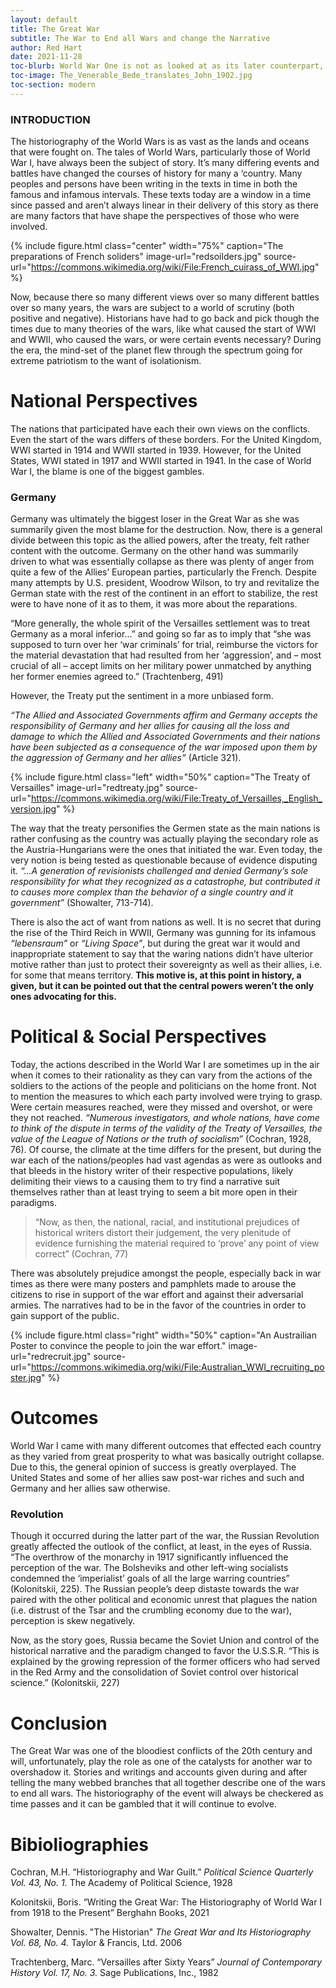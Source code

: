 ```yaml
---
layout: default
title: The Great War
subtitle: The War to End all Wars and change the Narrative
author: Red Hart
date: 2021-11-28
toc-blurb: World War One is not as looked at as its later counterpart, World War Two, but it’s been subject to discussion as the War is considered to be a flash point of the change in the way the world perceives its history after and how countries perceive themselves.
toc-image: The_Venerable_Bede_translates_John_1902.jpg
toc-section: modern
---
```

### INTRODUCTION
The historiography of the World Wars is as vast as the lands and oceans that were fought on. The tales of World Wars, particularly those of World War I, have always been the subject of story. It’s many differing events and battles have changed the courses of history for many a ‘country. Many peoples and persons have been writing in the texts in time in both the famous and infamous intervals. These texts today are a window in a time since passed and aren’t always linear in their delivery of this story as there are many factors that have shape the perspectives of those who were involved.

{% include figure.html
  class="center"
  width="75%"
  caption="The preparations of French soliders"
  image-url="redsoilders.jpg"
  source-url="https://commons.wikimedia.org/wiki/File:French_cuirass_of_WWI.jpg"
%}

Now, because there so many different views over so many different battles over so many years, the wars are subject to a world of scrutiny (both positive and negative). Historians have had to go back and pick though the times due to many theories of the wars, like what caused the start of WWI and WWII, who caused the wars, or were certain events necessary? During the era, the mind-set of the planet flew through the spectrum going for extreme patriotism to the want of isolationism.
# National Perspectives
The nations that participated have each their own views on the conflicts. Even the start of the wars differs of these borders. For the United Kingdom, WWI started in 1914 and WWII started in 1939. However, for the United States, WWI stated in 1917 and WWII started in 1941. In the case of World War I, the blame is one of the biggest gambles.
### Germany
Germany was ultimately the biggest loser in the Great War as she was summarily given the most blame for the destruction. Now, there is a general divide between this topic as the allied powers, after the treaty, felt rather content with the outcome. Germany on the other hand was summarily driven to what was essentially collapse as there was plenty of anger from quite a few of the Allies’ European parties, particularly the French. Despite many attempts by U.S. president, Woodrow Wilson, to try and revitalize the German state with the rest of the continent in an effort to stabilize, the rest were to have none of it as to them, it was more about the reparations.

“More generally, the whole spirit of the Versailles settlement was to treat Germany as a moral inferior…” and going so far as to imply that “she was supposed to turn over her ‘war criminals’ for trial, reimburse the victors for the material devastation that had resulted from her ‘aggression’, and – most crucial of all – accept limits on her military power unmatched by anything her former enemies agreed to.” (Trachtenberg, 491)

However, the Treaty put the sentiment in a more unbiased form.

_“The Allied and Associated Governments affirm and Germany accepts the responsibility of Germany and her allies for causing all the loss and damage to which the Allied and Associated Governments and their nations have been subjected as a consequence of the war imposed upon them by the aggression of Germany and her allies”_ (Article 321).

{% include figure.html
  class="left"
  width="50%"
  caption="The Treaty of Versailles"
  image-url="redtreaty.jpg"
  source-url="https://commons.wikimedia.org/wiki/File:Treaty_of_Versailles,_English_version.jpg"
%}


The way that the treaty personifies the Germen state as the main nations is rather confusing as the country was actually playing the secondary role as the Austria-Hungarians were the ones that initiated the war. Even today, the very notion is being tested as questionable because of evidence disputing it. _“…A generation of revisionists challenged and denied Germany’s sole responsibility for what they recognized as a catastrophe, but contributed it to causes more complex than the behavior of a single country and it government”_ (Showalter, 713-714).

There is also the act of want from nations as well. It is no secret that during the rise of the Third Reich in WWII, Germany was gunning for its infamous _“lebensraum”_ or _“Living Space”_, but during the great war it would and inappropriate statement to say that the waring nations didn’t have ulterior motive rather than just to protect their sovereignty as well as their allies, i.e. for some that means territory. __This motive is, at this point in history, a given, but it can be pointed out that the central powers weren’t the only ones advocating for this.__
# Political & Social Perspectives
Today, the actions described in the World War I are sometimes up in the air when it comes to their rationality as they can vary from the actions of the soldiers to the actions of the people and politicians on the home front. Not to mention the measures to which each party involved were trying to grasp. Were certain measures reached, were they missed and overshot, or were they not reached. _“Numerous investigators, and whole nations, have come to think of the dispute in terms of the validity of the Treaty of Versailles, the value of the League of Nations or the truth of socialism”_ (Cochran, 1928, 76). Of course, the climate at the time differs for the present, but during the war each of the nations/peoples had vast agendas as were as outlooks and that bleeds in the history writer of their respective populations, likely delimiting their views to a causing them to try find a narrative suit themselves rather than at least trying to seem a bit more open in their paradigms.

> “Now, as then, the national, racial, and institutional prejudices of historical writers distort their judgement, the very plenitude of evidence furnishing the material required to ‘prove’ any point of view correct” (Cochran, 77)

There was absolutely prejudice amongst the people, especially back in war times as there were many posters and pamphlets made to arouse the citizens to rise in support of the war effort and against their adversarial armies. The narratives had to be in the favor of the countries in order to gain support of the public.

{% include figure.html
  class="right"
  width="50%"
  caption="An Austrailian Poster to convince the people to join the war effort."
  image-url="redrecruit.jpg"
  source-url="https://commons.wikimedia.org/wiki/File:Australian_WWI_recruiting_poster.jpg"
%}
# Outcomes
World War I came with many different outcomes that effected each country as they varied from great prosperity to what was basically outright collapse. Due to this, the general opinion of success is greatly overplayed. The United States and some of her allies saw post-war riches and such and Germany and her allies saw otherwise.
### Revolution
Though it occurred during the latter part of the war, the Russian Revolution greatly affected the outlook of the conflict, at least, in the eyes of Russia. “The overthrow of the monarchy in 1917 significantly influenced the perception of the war. The Bolsheviks and other left-wing socialists condemned the ‘imperialist’ goals of all the large warring countries” (Kolonitskii, 225). The Russian people’s deep distaste towards the war paired with the other political and economic unrest that plagues the nation (i.e. distrust of the Tsar and the crumbling economy due to the war), perception is skew negatively.

Now, as the story goes, Russia became the Soviet Union and control of the historical narrative and the paradigm changed to favor the U.S.S.R. “This is explained by the growing repression of the former officers who had served in the Red Army and the consolidation of Soviet control over historical science.” (Kolonitskii, 227)
# Conclusion
The Great War was one of the bloodiest conflicts of the 20th century and will, unfortunately, play the role as one of the catalysts for another war to overshadow it. Stories and writings and accounts given during and after telling the many webbed branches that all together describe one of the wars to end all wars. The historiography of the event will always be checkered as time passes and it can be gambled that it will continue to evolve.

# Bibioliographies
Cochran, M.H. “Historiography and War Guilt.” *Political Science Quarterly Vol. 43, No. 1.* The Academy of Political Science, 1928

Kolonitskii, Boris. “Writing the Great War: The Historiography of World War I from 1918 to the Present” Berghahn Books, 2021

Showalter, Dennis. "The Historian" *The Great War and Its Historiography Vol. 68, No. 4.* Taylor & Francis, Ltd. 2006

Trachtenberg, Marc. “Versailles after Sixty Years” *Journal of Contemporary History Vol. 17, No. 3.* Sage Publications, Inc., 1982
